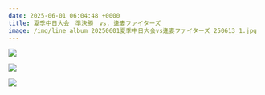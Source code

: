 ```yaml
---
date: 2025-06-01 06:04:48 +0000
title: 夏季中日大会　準決勝　vs. 逢妻ファイターズ
image: /img/line_album_20250601夏季中日大会vs逢妻ファイターズ_250613_1.jpg
---
```

![](/img/line_album_20250601夏季中日大会vs逢妻ファイターズ_250613_2.jpg)

![](/img/line_album_20250601夏季中日大会vs逢妻ファイターズ_250613_3.jpg)

![](/img/line_album_20250601夏季中日大会vs逢妻ファイターズ_250613_4.jpg)
